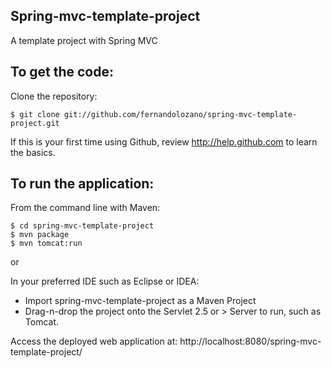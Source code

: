 Spring-mvc-template-project
-------------------
A template project with Spring MVC

To get the code:
-------------------
Clone the repository:

    $ git clone git://github.com/fernandolozano/spring-mvc-template-project.git

If this is your first time using Github, review http://help.github.com to learn the basics.

To run the application:
-------------------	
From the command line with Maven:

    $ cd spring-mvc-template-project
	$ mvn package
	$ mvn tomcat:run

or

In your preferred IDE such as Eclipse or IDEA:

* Import spring-mvc-template-project as a Maven Project
* Drag-n-drop the project onto the Servlet 2.5 or > Server to run, such as Tomcat.

Access the deployed web application at: http://localhost:8080/spring-mvc-template-project/
